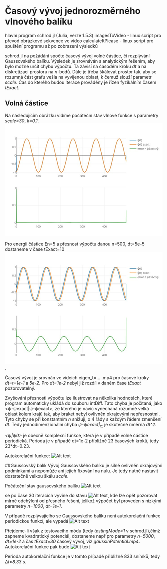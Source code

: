 # Časový vývoj jednorozměrného vlnového balíku

hlavní program schrod.jl (Julia, verze 1.5.3)
imagesToVideo - linux script pro převod obrázkové sekvence ve video
calculateItPlease - linux script pro spuštění programu až po zobrazení výsledků

schrod.jl na požádání spočte časový vývoj volné částice, či rozplývání Gaussovského balíku. Výsledek je srovnáván s analytickým řešením, aby bylo možné určit chybu výpočtu. Ta závisí na časodém kroku *dt* a na diskretizaci prostoru na *n*-bodů. Dále je třeba škálovat prostor tak, aby se rozumná část grafu vešla na vyvíjenou oblast, k čemuž slouží parametr *scale*. Čas do kterého budou iterace prováděny je řízen fyzikálním časem *tExact*.


## Volná částice
Na následujícím obrázku vidíme počáteční stav vlnové funkce s parametry *scale=30*, *k=0.1*. ![img](https://github.com/strelda/schrodingerEvolution/blob/main/images/eigen_initial.jpeg?raw=true "vlastní stav")

Pro energii částice En=5 a přesnost výpočtu danou n=500, dt=5e-5 dostaneme v čase tExact=10 ![img](https://github.com/strelda/schrodingerEvolution/blob/main/images/eigen_500_30_5e-2_10_k0.1_E5.jpeg?raw=true "vlastní stav 1").

Časový vývoj je srovnán ve videích eigen_t=... .mp4 pro časové kroky *dt=t=1e-1* a *5e-2*. Pro *dt=1e-2* nebyl již rozdíl v daném čase *tExact* pozorovatelný.

Zvyšování přesnosti výpočtu lze ilustrovat na několika hodnotách, které program automaticky ukládá do souboru intDiff. Tato chyba je počítaná, jako <ψ-ψexact|ψ-ψexact>, ze kterého je navíc vynechaná rozumně velká oblast kolem krajů tak, aby braket nebyl ovlivněn okrajovými nepřesnostmi.
Tyto chyby se při konstantním *n* snižují, o 4 řády s každým řádem zmenšení *dt*. Tedy jednodimenzionální chyba *ψ-ψexact|<sub>x;</sub>* je skutečně úměrná *dt^2*. 

*<ψ|ψ0>* je obecně komplexní funkce, která je v případě volné částice periodická. Perioda je v případě dt=1e-2 přibližně 23 časových kroků, tedy 23*dt=0.23. 

Autokorelační funkce:
![Alt text](https://github.com/strelda/schrodingerEvolution/tree/main/images/eigen_autocorrelation.jpeg?raw=true "Autokorelační funkce")


##Gaussovský balík
Vývoj Gaussovského balíku je silně ovlivněn okrajovými podmínkami a nepomůže ani jejich fixování na nulu. Je tedy nutné nastavit dostatečně velkou škálu *scale*. 

Počáteční stav gaussovského balíku
![Alt text](https://github.com/strelda/schrodingerEvolution/tree/main/images/gauss_initial.jpeg?raw=true "Autokorelační funkce")


se po čase 30 iteracích vyvine do stavu 
![Alt text](https://github.com/strelda/schrodingerEvolution/tree/main/images/gauss_10000_20_1e-1_30_frame30.jpeg?raw=true "Autokorelační funkce"),
kde lze opět pozorovat mírné odchýlení od přesného řešení, jelikož výpočet byl proveden s nízkými parametry *n=1000*, *dt=1e-1*.

V případě rozplývajícího se Gaussovského balíku není autokorelační funkce periodickou funkcí, ale vypadá
![Alt text](https://github.com/strelda/schrodingerEvolution/tree/main/images/gauss_autocorrelation.jpeg?raw=true "Autokorelační funkce")

Přejdeme-li však z testovacího módu (tedy *testingMode=1* v schrod.jl),čímž zapneme kvadratický potenciál, dostaneme např pro parametry *n=5000*, *dt=1e-2* a čas *tExact=30* časový vývoj, viz *gaussInPotential.mp4*. Autokorelační funkce pak bude
![Alt text](https://github.com/strelda/schrodingerEvolution/tree/main/images/gauss_autocorrelationPotential.jpeg?raw=true "Autokorelační funkce")

Perioda autokorelační funkce je v tomto případě přibližně 833 snímků, tedy *Δt≈8.33* s.
